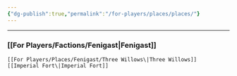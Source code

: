 ```yaml
---
{"dg-publish":true,"permalink":"/for-players/places/places/"}
---
```


***
### [[For Players/Factions/Fenigast\|Fenigast]]
	[[For Players/Places/Fenigast/Three Willows\|Three Willows]]
	[[Imperial Fort\|Imperial Fort]]